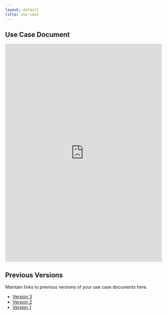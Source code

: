 ```yaml
---
layout: default
title: use case
---
```


## Use Case Document

<iframe src="https://docs.google.com/document/d/e/2PACX-1vQuLYTPld6jESyRG3ZPG4_PDSYj-Bew7PhYeksDc3bDd_voMcyn_I3-ubrTZuyAnBHVhu8U0oeBcbYy/pub?embedded=true" style="width: 100%;height: 700px;border: none;"></iframe>

## Previous Versions

<p class="message-highlight">Maintain links to previous versions of your use case documents here.</p>

- [Version 3](https://docs.google.com/document/d/1X_pZu0U2MKELbnURKynE82rUNf4ZxbQy1L4wIxmdIz8/edit?usp=sharing)
- [Version 2](https://drive.google.com/file/d/1Fqb-aiCZYZvxr3iuzHgcqy9Gy0mqlul0/view?usp=sharing)
- [Version 1](https://drive.google.com/file/d/1Q8TYR_kM_Azz9OO0_00cMEvUuQmBTK_F/view?usp=sharing)
